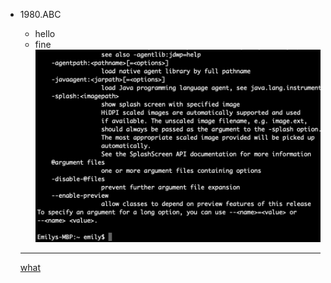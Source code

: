 - 1980.ABC  
    - hello
    - fine
    ![](images/result.png)  
    
    
    ____
    
    [what](https://www.markdownguide.org/basic-syntax/#blockquotes-with-multiple-paragraphs)